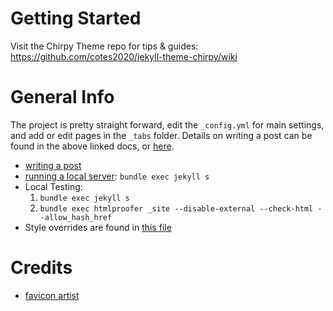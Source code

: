 # Getting Started

Visit the Chirpy Theme repo for tips & guides: https://github.com/cotes2020/jekyll-theme-chirpy/wiki

# General Info

The project is pretty straight forward, edit the `_config.yml` for main settings, and add or edit pages in the `_tabs` folder. Details on writing a post can be found in the above linked docs, or [here](https://chirpy.cotes.page/posts/write-a-new-post/).

- [writing a post](https://chirpy.cotes.page/posts/write-a-new-post/)
- [running a local server](https://chirpy.cotes.page/posts/getting-started/#running-local-server): `bundle exec jekyll s`
- Local Testing:
  1. `bundle exec jekyll s`
  2. `bundle exec htmlproofer _site --disable-external --check-html --allow_hash_href`
- Style overrides are found in [this file](_sass/variables-override.scss)

# Credits

- [favicon artist](https://www.flaticon.com/authors/royyan-wijaya)
